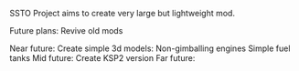 SSTO Project aims to create very large but lightweight mod.

Future plans:
 Revive old mods
 
Near future:
  Create simple 3d models:
   Non-gimballing engines
   Simple fuel tanks
Mid future:
Create KSP2 version
Far future:
